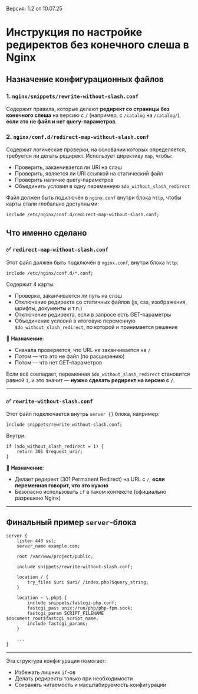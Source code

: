 Версия: 1.2 от 10.07.25

# Инструкция по настройке редиректов без конечного слеша в Nginx

## Назначение конфигурационных файлов

### 1. `nginx/snippets/rewrite-without-slash.conf`
Содержит правила, которые делают **редирект со страницы без конечного слеша** на версию с `/` (например, с `/catalog` на `/catalog/`), **если это не файл и нет query-параметров**.

### 2. `nginx/conf.d/redirect-map-without-slash.conf`
Содержит логические проверки, на основании которых определяется, требуется ли делать редирект. Использует директиву `map`, чтобы:
- Проверить, заканчивается ли URI на слэш
- Проверить, является ли URI ссылкой на статический файл
- Проверить наличие query-параметров
- Объединить условия в одну переменную `$do_without_slash_redirect`

Файл должен быть подключён в `nginx.conf` внутри блока `http`, чтобы карты стали глобально доступными:
```nginx
include /etc/nginx/conf.d/redirect-map-without-slash.conf;
```

## Что именно сделано

### ✅ `redirect-map-without-slash.conf`

Этот файл должен быть подключён в `nginx.conf`, внутри блока `http`:

```nginx
include /etc/nginx/conf.d/*.conf;
```

Содержит 4 карты:

- Проверка, заканчивается ли путь на слэш
- Отключение редиректа со статичных файлов (js, css, изображения, шрифты, документы и т.п.)
- Отключение редиректа, если в запросе есть GET-параметры
- Объединение условий в итоговую переменную `$do_without_slash_redirect`, по которой и принимается решение

📌 **Назначение**:
- Сначала проверяется, что URL не заканчивается на `/`
- Потом — что это не файл (по расширению)
- Потом — что нет GET-параметров

Если всё совпадает, переменная `$do_without_slash_redirect` становится равной `1`, и это значит — **нужно сделать редирект на версию с `/`**.

---

### ✅ `rewrite-without-slash.conf`

Этот файл подключается внутрь `server {}` блока, например:

```nginx
include snippets/rewrite-without-slash.conf;
```

Внутри:

```nginx
if ($do_without_slash_redirect = 1) {
    return 301 $request_uri/;
}
```

📌 **Назначение**:
- Делает редирект (301 Permanent Redirect) на URL с `/`, **если переменная говорит, что это нужно**
- Безопасно использовать `if` в таком контексте (официально разрешено Nginx)

---

## Финальный пример `server`-блока

```nginx
server {
    listen 443 ssl;
    server_name example.com;

    root /var/www/project/public;

    include snippets/rewrite-without-slash.conf;

    location / {
        try_files $uri $uri/ /index.php?$query_string;
    }

    location ~ \.php$ {
        include snippets/fastcgi-php.conf;
        fastcgi_pass unix:/run/php/php-fpm.sock;
        fastcgi_param SCRIPT_FILENAME $document_root$fastcgi_script_name;
        include fastcgi_params;
    }

    ...
}
```

---

Эта структура конфигурации помогает:

- Избежать лишних `if`-ов
- Делать редиректы только при необходимости
- Сохранять читаемость и масштабируемость конфигурации
